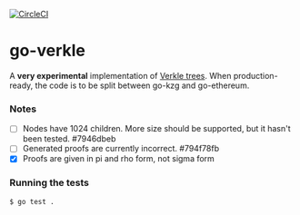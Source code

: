 [![CircleCI](https://circleci.com/gh/gballet/go-verkle.svg?style=shield)](https://circleci.com/gh/gballet/go-verkle)

# go-verkle

A **very experimental** implementation of [Verkle trees](https://notes.ethereum.org/nrQqhVpQRi6acQckwm1Ryg). When production-ready, the code is to be split between go-kzg and go-ethereum.

### Notes

 * [ ] Nodes have 1024 children. More size should be supported, but it hasn't been tested.  #7946dbeb
 * [ ] Generated proofs are currently incorrect.  #794f78fb
 * [X] Proofs are given in pi and rho form, not sigma form

### Running the tests

```
$ go test .
```
